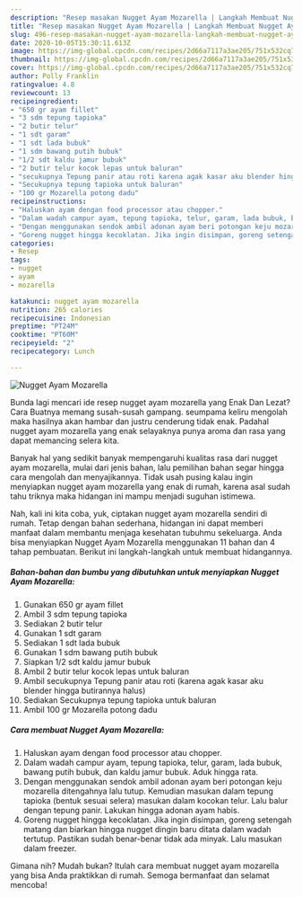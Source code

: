 ```yaml
---
description: "Resep masakan Nugget Ayam Mozarella | Langkah Membuat Nugget Ayam Mozarella Yang Menggugah Selera"
title: "Resep masakan Nugget Ayam Mozarella | Langkah Membuat Nugget Ayam Mozarella Yang Menggugah Selera"
slug: 496-resep-masakan-nugget-ayam-mozarella-langkah-membuat-nugget-ayam-mozarella-yang-menggugah-selera
date: 2020-10-05T15:30:11.613Z
image: https://img-global.cpcdn.com/recipes/2d66a7117a3ae205/751x532cq70/nugget-ayam-mozarella-foto-resep-utama.jpg
thumbnail: https://img-global.cpcdn.com/recipes/2d66a7117a3ae205/751x532cq70/nugget-ayam-mozarella-foto-resep-utama.jpg
cover: https://img-global.cpcdn.com/recipes/2d66a7117a3ae205/751x532cq70/nugget-ayam-mozarella-foto-resep-utama.jpg
author: Polly Franklin
ratingvalue: 4.8
reviewcount: 13
recipeingredient:
- "650 gr ayam fillet"
- "3 sdm tepung tapioka"
- "2 butir telur"
- "1 sdt garam"
- "1 sdt lada bubuk"
- "1 sdm bawang putih bubuk"
- "1/2 sdt kaldu jamur bubuk"
- "2 butir telur kocok lepas untuk baluran"
- "secukupnya Tepung panir atau roti karena agak kasar aku blender hingga butirannya halus"
- "Secukupnya tepung tapioka untuk baluran"
- "100 gr Mozarella potong dadu"
recipeinstructions:
- "Haluskan ayam dengan food processor atau chopper."
- "Dalam wadah campur ayam, tepung tapioka, telur, garam, lada bubuk, bawang putih bubuk, dan kaldu jamur bubuk. Aduk hingga rata."
- "Dengan menggunakan sendok ambil adonan ayam beri potongan keju mozarella ditengahnya lalu tutup. Kemudian masukan dalam tepung tapioka (bentuk sesuai selera) masukan dalam kocokan telur. Lalu balur dengan tepung panir. Lakukan hingga adonan ayam habis."
- "Goreng nugget hingga kecoklatan. Jika ingin disimpan, goreng setengah matang dan biarkan hingga nugget dingin baru ditata dalam wadah tertutup. Pastikan sudah benar-benar tidak ada minyak. Lalu masukan dalam freezer."
categories:
- Resep
tags:
- nugget
- ayam
- mozarella

katakunci: nugget ayam mozarella 
nutrition: 265 calories
recipecuisine: Indonesian
preptime: "PT24M"
cooktime: "PT60M"
recipeyield: "2"
recipecategory: Lunch

---
```



![Nugget Ayam Mozarella](https://img-global.cpcdn.com/recipes/2d66a7117a3ae205/751x532cq70/nugget-ayam-mozarella-foto-resep-utama.jpg)

Bunda lagi mencari ide resep nugget ayam mozarella yang Enak Dan Lezat? Cara Buatnya memang susah-susah gampang. seumpama keliru mengolah maka hasilnya akan hambar dan justru cenderung tidak enak. Padahal nugget ayam mozarella yang enak selayaknya punya aroma dan rasa yang dapat memancing selera kita.



Banyak hal yang sedikit banyak mempengaruhi kualitas rasa dari nugget ayam mozarella, mulai dari jenis bahan, lalu pemilihan bahan segar hingga cara mengolah dan menyajikannya. Tidak usah pusing kalau ingin menyiapkan nugget ayam mozarella yang enak di rumah, karena asal sudah tahu triknya maka hidangan ini mampu menjadi suguhan istimewa.


Nah, kali ini kita coba, yuk, ciptakan nugget ayam mozarella sendiri di rumah. Tetap dengan bahan sederhana, hidangan ini dapat memberi manfaat dalam membantu menjaga kesehatan tubuhmu sekeluarga. Anda bisa menyiapkan Nugget Ayam Mozarella menggunakan 11 bahan dan 4 tahap pembuatan. Berikut ini langkah-langkah untuk membuat hidangannya.

<!--inarticleads1-->

##### Bahan-bahan dan bumbu yang dibutuhkan untuk menyiapkan Nugget Ayam Mozarella:

1. Gunakan 650 gr ayam fillet
1. Ambil 3 sdm tepung tapioka
1. Sediakan 2 butir telur
1. Gunakan 1 sdt garam
1. Sediakan 1 sdt lada bubuk
1. Gunakan 1 sdm bawang putih bubuk
1. Siapkan 1/2 sdt kaldu jamur bubuk
1. Ambil 2 butir telur kocok lepas untuk baluran
1. Ambil secukupnya Tepung panir atau roti (karena agak kasar aku blender hingga butirannya halus)
1. Sediakan Secukupnya tepung tapioka untuk baluran
1. Ambil 100 gr Mozarella potong dadu




<!--inarticleads2-->

##### Cara membuat Nugget Ayam Mozarella:

1. Haluskan ayam dengan food processor atau chopper.
1. Dalam wadah campur ayam, tepung tapioka, telur, garam, lada bubuk, bawang putih bubuk, dan kaldu jamur bubuk. Aduk hingga rata.
1. Dengan menggunakan sendok ambil adonan ayam beri potongan keju mozarella ditengahnya lalu tutup. Kemudian masukan dalam tepung tapioka (bentuk sesuai selera) masukan dalam kocokan telur. Lalu balur dengan tepung panir. Lakukan hingga adonan ayam habis.
1. Goreng nugget hingga kecoklatan. Jika ingin disimpan, goreng setengah matang dan biarkan hingga nugget dingin baru ditata dalam wadah tertutup. Pastikan sudah benar-benar tidak ada minyak. Lalu masukan dalam freezer.




Gimana nih? Mudah bukan? Itulah cara membuat nugget ayam mozarella yang bisa Anda praktikkan di rumah. Semoga bermanfaat dan selamat mencoba!
